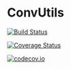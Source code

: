 # ConvUtils

[![Build Status](https://travis-ci.org/Evizero/ConvUtils.jl.svg?branch=master)](https://travis-ci.org/Evizero/ConvUtils.jl)

[![Coverage Status](https://coveralls.io/repos/Evizero/ConvUtils.jl/badge.svg?branch=master&service=github)](https://coveralls.io/github/Evizero/ConvUtils.jl?branch=master)

[![codecov.io](http://codecov.io/github/Evizero/ConvUtils.jl/coverage.svg?branch=master)](http://codecov.io/github/Evizero/ConvUtils.jl?branch=master)
